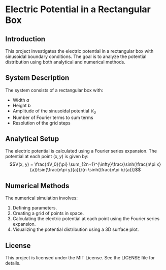 # Electric Potential in a Rectangular Box

## Introduction
This project investigates the electric potential in a rectangular box with sinusoidal boundary conditions. The goal is to analyze the potential distribution using both analytical and numerical methods.

## System Description
The system consists of a rectangular box with:
- Width $a$
- Height $b$
- Amplitude of the sinusoidal potential $V_0$
- Number of Fourier terms to sum $\text{terms}$
- Resolution of the grid $\text{steps}$

## Analytical Setup
The electric potential is calculated using a Fourier series expansion. The potential at each point $(x, y)$ is given by:
$$V(x, y) = \frac{4V_0}{\pi} \sum_{2n+1}^{\infty}\frac{\sinh(\frac{n\pi x}{a})\sin(\frac{n\pi y}{a})}{n \sinh(\frac{n\pi b}{a})}$$


## Numerical Methods
The numerical simulation involves:
1. Defining parameters.
2. Creating a grid of points in space.
3. Calculating the electric potential at each point using the Fourier series expansion.
4. Visualizing the potential distribution using a 3D surface plot.

## License
This project is licensed under the MIT License. See the LICENSE file for details.
